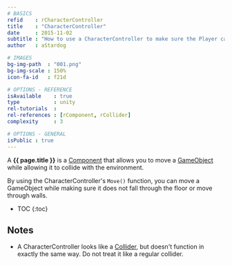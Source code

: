 ```yaml
---
# BASICS
refid    : rCharacterController
title    : "CharacterController"
date     : 2015-11-02
subtitle : "How to use a CharacterController to make sure the Player can't walk through walls!"
author   : aStardog

# IMAGES
bg-img-path  : "001.png"
bg-img-scale : 150%
icon-fa-id   : f21d

# OPTIONS - REFERENCE
isAvailable    : true
type           : unity
rel-tutorials  : 
rel-references : [rComponent, rCollider]
complexity     : 3

# OPTIONS - GENERAL
isPublic : true
---
```

A **{{ page.title }}** is a <a href="{{ site.url }}{{ site.url-references-unity }}component">Component</a> that allows you to move a <a href="{{ site.url }}{{ site.url-references-unity }}gameobject">GameObject</a> while allowing it to collide with the environment.

By using the CharacterController's `Move()` function, you can move a GameObject while making sure it does not fall through the floor or move through walls.

* TOC
{:toc}

## Notes

* A CharacterController looks like a <a href="{{ site.url }}{{ site.url-references-unity }}collider">Collider</a>, but doesn't function in exactly the same way. Do not treat it like a regular collider.